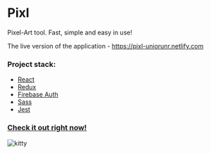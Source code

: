 # Pixl
Pixel-Art tool. Fast, simple and easy in use!

The live version of the application - https://pixl-uniorunr.netlify.com

### Project stack:
- [React](https://reactjs.org/)
- [Redux](https://redux.js.org/)
- [Firebase Auth](https://firebase.google.com/products/auth/)
- [Sass](https://sass-lang.com/)
- [Jest](https://jestjs.io/en/)

### [Check it out right now!](https://pixl-uniorunr.netlify.com)

![kitty](https://user-images.githubusercontent.com/33601725/61875035-4b8a4580-aed9-11e9-8bac-5403ab419732.gif)
